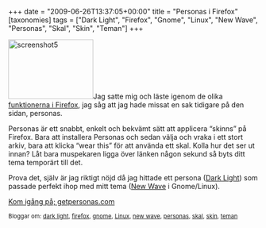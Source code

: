 +++
date = "2009-06-26T13:37:05+00:00"
title = "Personas i Firefox"
[taxonomies]
tags = ["Dark Light", "Firefox", "Gnome", "Linux", "New Wave", "Personas", "Skal", "Skin", "Teman"]
+++

<img class="alignright size-full wp-image-163" title="screenshot5" src="/images/2009/06/screenshot5.png" alt="screenshot5" width="171" height="120" />Jag satte mig och läste igenom de olika [funktionerna i Firefox][1], jag såg att jag hade missat en sak tidigare på den sidan, personas.

Personas är ett snabbt, enkelt och bekvämt sätt att applicera &#8220;skinns&#8221; på Firefox. Bara att installera Personas och sedan välja och vraka i ett stort arkiv, bara att klicka &#8220;wear this&#8221; för att använda ett skal. Kolla hur det ser ut innan? Låt bara muspekaren ligga över länken någon sekund så byts ditt tema temporärt till det.

Prova det, själv är jag riktigt nöjd då jag hittade ett persona ([Dark Light][2]) som passade perfekt ihop med mitt tema ([New Wave][3] i Gnome/Linux).

[Kom igång på; getpersonas.com][4]

<small> <p class='technorati-tags'>
  Bloggar om: <a class='technorati-link' href='http://bloggar.se/om/dark+light' rel='tag' target='_self'>dark light</a>, <a class='technorati-link' href='http://bloggar.se/om/firefox' rel='tag' target='_self'>firefox</a>, <a class='technorati-link' href='http://bloggar.se/om/gnome' rel='tag' target='_self'>gnome</a>, <a class='technorati-link' href='http://bloggar.se/om/Linux' rel='tag' target='_self'>Linux</a>, <a class='technorati-link' href='http://bloggar.se/om/new+wave' rel='tag' target='_self'>new wave</a>, <a class='technorati-link' href='http://bloggar.se/om/personas' rel='tag' target='_self'>personas</a>, <a class='technorati-link' href='http://bloggar.se/om/skal' rel='tag' target='_self'>skal</a>, <a class='technorati-link' href='http://bloggar.se/om/skin' rel='tag' target='_self'>skin</a>, <a class='technorati-link' href='http://bloggar.se/om/teman' rel='tag' target='_self'>teman</a>
</p></small>

 [1]: http://www.mozilla.com/en-US/firefox/features/
 [2]: http://www.getpersonas.com/persona/2167
 [3]: http://www.gnome-look.org/content/show.php?content=87134
 [4]: http://www.getpersonas.com/

